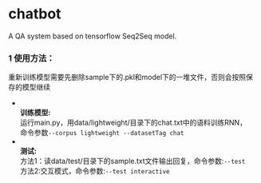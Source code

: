 # chatbot
A QA system based on tensorflow Seq2Seq model.

### 1 使用方法：
重新训练模型需要先删除sample下的.pkl和model下的一堆文件，否则会按照保存的模型继续
* <br>**训练模型:**
 <br>运行main.py，用data/lightweight/目录下的chat.txt中的语料训练RNN，
 <br>命令参数`--corpus lightweight --datasetTag chat`
* <br>**测试:**
<br>方法1：读data/test/目录下的sample.txt文件输出回复，命令参数:`--test` 
<br>方法2:交互模式，命令参数:`--test interactive`
